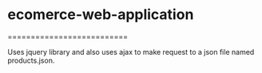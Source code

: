 # ecomerce-web-application
==========================

Uses jquery library and also uses ajax to make request
to a json file named products.json.
